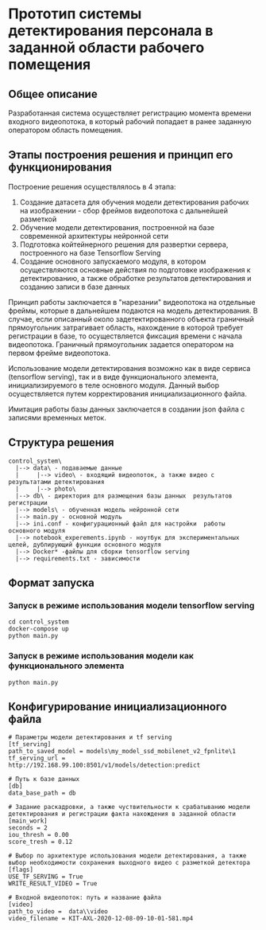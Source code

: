 # Прототип системы детектирования персонала в заданной области рабочего помещения

## Общее описание
Разработанная система осуществляет регистрацию момента времени входного видеопотока, в который рабочий попадает в ранее заданную оператором область помещения.

## Этапы построения решения и принцип его функционирования
Построение решения осуществлялось в 4 этапа:

1. Создание датасета для обучения модели детектирования рабочих на изображении - сбор фреймов видеопотока с дальнейшей разметкой
2. Обучение модели детектирования, построенной на базе современной архитектуры нейронной сети
3. Подготовка койтейнерного решения для развертки сервера, построенного на базе Tensorflow Serving
4. Создание основного запускаемого модуля, в котором осуществляются основные действия по подготовке изображения к детектированию, а также обработке результатов детектирования и созданию записи в базе данных

Принцип работы заключается в "нарезании" видеопотока на отдельные фреймы, которые в дальнейшем подаются на модель детектирования. В случае, если описанный около задетектированного объекта граничный прямоугольник затрагивает область, нахождение в которой требует регистрации в базе, то осуществляется фиксация времени с начала видеопотока. Граничный прямоугольник задается оператором на первом фрейме видеопотока.

Использование модели детектирования возможно как в виде сервиса (tensorflow serving), так и в виде функционального элемента, инициализируемого в теле основного модуля. Данный выбор осуществляется путем корректирования инициализационного файла.

Имитация работы базы данных заключается в создании json файла с записями временных меток.

## Структура решения
```
control_system\
  |--> data\ - подаваемые данные
  |     |--> video\ - входящий видеопоток, а также видео с результатами детектирования
  |     |--> photo\
  |--> db\ - директория для размещения базы данных  результатов регистрации
  |--> models\ - обученная модель нейронной сети
  |--> main.py - основной модуль
  |--> ini.conf - конфигурационный файл для настройки  работы основного модуля
  |--> notebook_experements.ipynb - ноутбук для экспериментальных целей, дублирующий функции основного модуля 
  |--> Docker* -файлы для сборки tensorflow serving
  |--> requirements.txt - зависимости
```

## Формат запуска
### Запуск в режиме использования модели tensorflow serving
```
cd control_system
docker-compose up
python main.py
```
### Запуск в режиме использования модели как функционального элемента
```
python main.py
```
## Конфигурирование инициализационного файла
```
# Параметры модели детектирования и tf serving
[tf_serving]
path_to_saved_model = models\my_model_ssd_mobilenet_v2_fpnlite\1
tf_serving_url = http://192.168.99.100:8501/v1/models/detection:predict

# Путь к базе данных
[db]
data_base_path = db

# Задание раскадровки, а также чуствительности к срабатыванию модели детектирования и регистрации факта нахождения в заданной области
[main_work]
seconds = 2
iou_thresh = 0.00
score_tresh = 0.12

# Выбор по архитектуре использования модели детектирования, а также выбор необходимости сохранения выходного видео с разметкой детектора
[flags]
USE_TF_SERVING = True
WRITE_RESULT_VIDEO = True

# Входной видеопоток: путь и название файла
[video]
path_to_video =  data\\video
video_filename = KIT-AXL-2020-12-08-09-10-01-581.mp4
```




